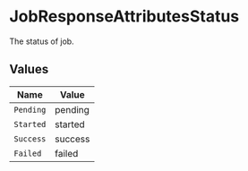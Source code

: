 # JobResponseAttributesStatus

The status of job.


## Values

| Name      | Value     |
| --------- | --------- |
| `Pending` | pending   |
| `Started` | started   |
| `Success` | success   |
| `Failed`  | failed    |